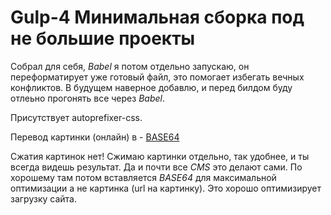 # Gulp-4 Минимальная сборка под не большие проекты

Собрал для себя, *Babel* я потом отдельно запускаю, он переформатирует уже готовый файл, это помогает избегать вечных конфликтов.
В будущем наверное добавлю, и перед билдом буду отлеьно прогонять все через *Babel*.

Присутствует autoprefixer-css.

Перевод картинки (онлайн) в - [BASE64](https://snipp.ru/tools/base64-img)

Сжатия картинок нет! Сжимаю картинки отдельно, так удобнее, и ты всегда видешь результат. 
Да и почти все *CMS* это делают сами. 
По хорошему там потом вставляется *BASE64* для максимальной оптимизации а не картинка (url на картинку).
Это хорошо оптимизирует загрузку сайта.


